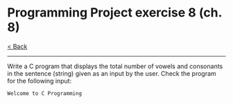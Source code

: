 # Programming Project exercise 8 (ch. 8)

[< Back](../README.md)

---

Write a C program that displays the total number of vowels and consonants in the sentence (string) given as an input by the user. Check the program for the following input:

`Welcome to C Programming`
